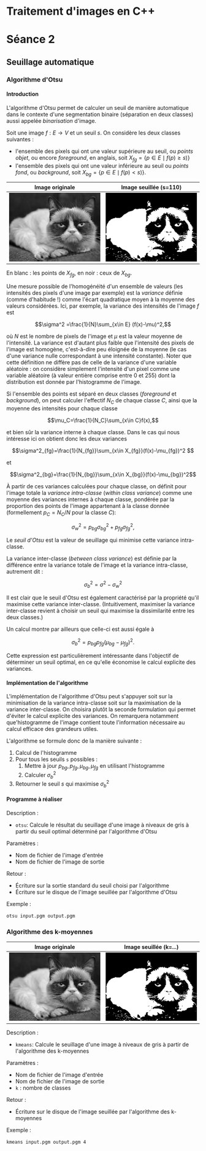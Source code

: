 # Traitement d'images en C++

# Séance 2

## Seuillage automatique

### Algorithme d'Otsu

#### Introduction

L'algorithme d'Otsu permet de calculer un seuil de manière automatique dans le contexte d'une segmentation binaire (séparation en deux classes) aussi appelée *binarisation* d'image.

Soit une image $`f:E \rightarrow V`$ et un seuil $`s`$. On considère les deux classes suivantes :

- l'ensemble des pixels qui ont une valeur supérieure au seuil, ou *points objet*, ou encore *foreground*, en anglais, soit $`X_{fg}=\{p \in E \mid f(p)\geq s) \}`$
- l'ensemble des pixels qui ont une valeur inférieure au seuil ou *points fond*, ou *background*, soit $`X_{bg}=\{p \in E \mid f(p) < s) \}`$.

Image originale |      Image seuillée (s=110)
:--------------:|:-----------------:
![](img/grumpy.png)|![](img/grumpy-thres.png)

En blanc : les points de $`X_{fg}`$, en noir : ceux de $`X_{bg}`$.

Une mesure possible de l'homogénéité d'un ensemble de valeurs (les intensités des pixels d'une image par exemple) est la *variance* définie (comme d'habitude !) comme l'écart quadratique moyen à la moyenne des valeurs considérées. Ici, par exemple, la variance des intensités de l'image $`f`$ est 

```math
\sigma^2 =\frac{1}{N}\sum_{x\in E} (f(x)-\mu)^2,
```
où $`N`$ est le nombre de pixels de l'image et $`\mu`$ est la valeur moyenne de l'intensité. 
La variance est d'autant plus faible que l'intensité des pixels de l'image est homogène, c'est-à-dire peu éloignée de la moyenne (le cas d'une variance nulle correspondant à une intensité constante).
Noter que cette définition ne diffère pas de celle de la variance d'une variable aléatoire : on considère simplement l'intensité d'un pixel comme une variable aléatoire (à valeur entière comprise entre 0 et 255) dont la distribution est donnée par l'histogramme de l'image.

Si l'ensemble des points est séparé en deux classes (*foreground* et *background*), on peut calculer l'effectif $`N_C`$ de chaque classe $`C`$, ainsi que la moyenne des intensités pour chaque classe
```math
\mu_C=\frac{1}{N_C}\sum_{x\in C}f(x),
```
et bien sûr la variance interne à chaque classe. 
Dans le cas qui nous intéresse ici on obtient donc les deux variances

```math
\sigma^2_{fg}=\frac{1}{N_{fg}}\sum_{x\in X_{fg}}(f(x)-\mu_{fg})^2 
```
et

```math
\sigma^2_{bg}=\frac{1}{N_{bg}}\sum_{x\in X_{bg}}(f(x)-\mu_{bg})^2
```

À partir de ces variances calculées pour chaque classe, on définit pour l'image totale la *variance intra-classe* (*within class variance*) comme une moyenne des variances internes à chaque classe, pondérée par la proportion des points de l'image appartenant à la classe donnée (formellement $`p_C= N_C/N`$ pour la classe $`C`$): 

```math
\sigma^2_w = p_{bg}\sigma^2_{bg}+p_{fg}\sigma^2_{fg} ,
```
Le *seuil d'Otsu* est la valeur de seuillage qui minimise cette variance intra-classe.

La variance inter-classe (*between class variance*) est définie par la différence entre la variance totale de l'image et la variance intra-classe, autrement dit :

```math
\sigma^2_b=\sigma^2-\sigma^2_w
```
Il est clair que le seuil d'Otsu est également caractérisé par la propriété qu'il maximise cette variance inter-classe. (Intuitivement, maximiser la variance inter-classe revient à choisir un seuil qui maximise la dissimilarité entre les deux classes.) 

Un calcul montre par ailleurs que celle-ci est aussi égale à 

```math
\sigma^2_b=p_{bg}p_{fg}(\mu_{bg}-\mu_{fg})^2.
```
Cette expression est particulièrement intéressante dans l'objectif de déterminer un seuil optimal, en ce qu'elle économise le calcul explicite des variances.

#### Implémentation de l'algorithme 

L'implémentation de l'algorithme d'Otsu peut s'appuyer soit sur la minimisation de la variance intra-classe soit sur la maximisation de la variance inter-classe. On choisira plutôt la seconde formulation qui permet d'éviter le calcul explicite des variances.
On remarquera notamment que'histogramme de l'image contient toute l'information nécessaire au calcul efficace des grandeurs utiles.

L'algorithme se formule donc de la manière suivante :

1. Calcul de l'histogramme
2. Pour tous les seuils `s` possibles :
   1. Mettre à jour $`p_{bg}, p_{fg}, \mu_{bg}, \mu_{fg}`$ en utilisant l'histogramme
   2. Calculer $`\sigma^2_b`$
3. Retourner le seuil $`s`$ qui maximise $`\sigma^2_b`$

#### Programme à réaliser

Description :

- `otsu`: Calcule le résultat du seuillage d'une image à niveaux de gris à partir du seuil optimal déterminé par l'algorithme d'Otsu

Paramètres :

- Nom de fichier de l'image d'entrée
- Nom de fichier de l'image de sortie

Retour :

- Écriture sur la sortie standard du seuil choisi par l'algorithme
- Écriture sur le disque de l'image seuillée par l'algorithme d'Otsu

Exemple :

```sh
otsu input.pgm output.pgm
```






### Algorithme des k-moyennes 

Image originale |      Image seuillée (k=...)
:--------------:|:-----------------:
![](img/grumpy.png)|![](img/grumpy-thres.png)

Description :

- `kmeans`: Calcule le seuillage d'une image à niveaux de gris à partir de l'algorithme des k-moyennes

Paramètres :

- Nom de fichier de l'image d'entrée
- Nom de fichier de l'image de sortie
- `k` : nombre de classes

Retour :

- Écriture sur le disque de l'image seuillée par l'algorithme des k-moyennes

Exemple :

```sh
kmeans input.pgm output.pgm 4
```
